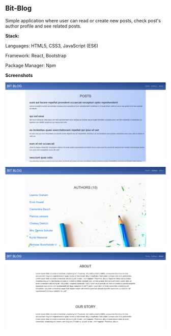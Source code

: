## Bit-Blog

Simple application where user can read or create new posts, check post's author profile and see related posts.

**Stack:**

Languages: HTML5, CSS3, JavaScript (ES6)

Framework: React, Bootstrap

Package Manager: Npm

**Screenshots**

![alt text](https://github.com/isidoramilovanov/BitBlog/blob/master/images/home_image.jpg "home page")


![alt text](https://github.com/isidoramilovanov/BitBlog/blob/master/images/authors_image.jpg "authors page")


![alt text](https://github.com/isidoramilovanov/BitBlog/blob/master/images/about_image.jpg "about page")
